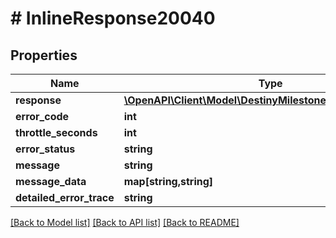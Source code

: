 # # InlineResponse20040

## Properties

Name | Type | Description | Notes
------------ | ------------- | ------------- | -------------
**response** | [**\OpenAPI\Client\Model\DestinyMilestonesDestinyMilestone**](DestinyMilestonesDestinyMilestone.md) |  | [optional]
**error_code** | **int** |  | [optional]
**throttle_seconds** | **int** |  | [optional]
**error_status** | **string** |  | [optional]
**message** | **string** |  | [optional]
**message_data** | **map[string,string]** |  | [optional]
**detailed_error_trace** | **string** |  | [optional]

[[Back to Model list]](../../README.md#models) [[Back to API list]](../../README.md#endpoints) [[Back to README]](../../README.md)
